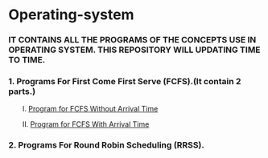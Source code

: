 # Operating-system
### IT CONTAINS ALL THE PROGRAMS OF THE CONCEPTS USE IN OPERATING SYSTEM. THIS REPOSITORY WILL UPDATING TIME TO TIME. 
### 1. Programs For First Come First Serve (FCFS).(It contain 2 parts.)
<p>&emsp;&emsp;Ⅰ. <a href="https://github.com/anshshori2002/Operating-system/blob/main/First%20Come%20First%20Serve%20(FCFS)/Program%20for%20FCFS%20(Part%20-%201)"> Program for FCFS Without Arrival Time</a></p>
<p>&emsp;&emsp;Ⅱ. <a href="https://github.com/anshshori2002/Operating-system/blob/main/First%20Come%20First%20Serve%20(FCFS)/Program%20for%20FCFS%20(Part%20-%202)">Program for FCFS With Arrival Time</a></p>

### 2. Programs For Round Robin Scheduling (RRSS).
